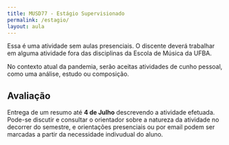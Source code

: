 ```yaml
---
title: MUSD77 - Estágio Supervisionado
permalink: /estagio/
layout: aula
---
```


Essa é uma atividade sem aulas presenciais. O discente deverá trabalhar em
alguma atividade fora das disciplinas da Escola de Música da UFBA.

<p class="alert alert-warning">
No contexto atual da pandemia, serão aceitas atividades de cunho pessoal, como
uma análise, estudo ou composição.
</p>

## Avaliação

Entrega de um resumo até **4 de Julho** descrevendo a atividade efetuada.
Pode-se discutir e consultar o orientador sobre a natureza da atividade no
decorrer do semestre, e orientações presenciais ou por email podem ser marcadas
a partir da necessidade indivudual do aluno.

